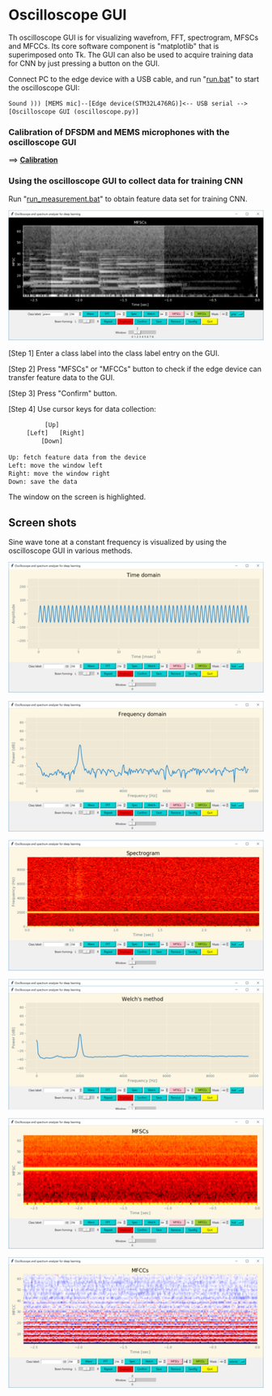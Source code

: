 # Oscilloscope GUI

Th oscilloscope GUI is for visualizing wavefrom, FFT, spectrogram, MFSCs and MFCCs. Its core software component is "matplotlib" that is superimposed onto Tk. The GUI can also be used to acquire training data for CNN by just pressing a button on the GUI.

Connect PC to the edge device with a USB cable, and run "[run.bat](./run.bat)" to start the oscilloscope GUI:
```
Sound ))) [MEMS mic]--[Edge device(STM32L476RG)]<-- USB serial -->[Oscilloscope GUI (oscilloscope.py)]
```

### Calibration of DFSDM and MEMS microphones with the oscilloscope GUI

==> **[Calibration](./CALIBRATION.md)**

### Using the oscilloscope GUI to collect data for training CNN

Run "[run_measurement.bat](./run_measurement.bat)" to obtain feature data set for training CNN.

![](./screenshots/gui_mfsc_measurement.jpg)

[Step 1] Enter a class label into the class label entry on the GUI.

[Step 2] Press "MFSCs" or "MFCCs" button to check if the edge device can transfer feature data to the GUI.

[Step 3] Press "Confirm" button.

[Step 4] Use cursor keys for data collection:

```
          [Up]
     [Left]   [Right]
         [Down]

Up: fetch feature data from the device
Left: move the window left
Right: move the window right
Down: save the data
```

The window on the screen is highlighted.

## Screen shots

Sine wave tone at a constant frequency is visualized by using the oscilloscope GUI in various methods.

![Raw wave](./screenshots/gui_raw_wave.jpg)

![Raw wave](./screenshots/gui_fft.jpg)

![Raw wave](./screenshots/gui_spectrogram.jpg)

![Raw wave](./screenshots/gui_welch.jpg)

![Raw wave](./screenshots/gui_mfsc.jpg)

![Raw wave](./screenshots/gui_mfcc.jpg)
